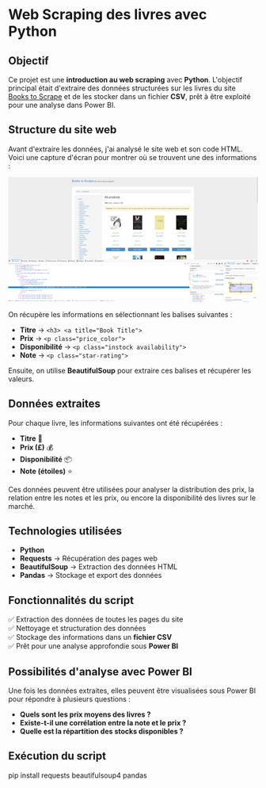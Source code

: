 #  Web Scraping des livres avec Python  

##  Objectif  
Ce projet est une **introduction au web scraping** avec **Python**. L'objectif principal était d'extraire des données structurées sur les livres du site [Books to Scrape](http://books.toscrape.com/) et de les stocker dans un fichier **CSV**, prêt à être exploité pour une analyse dans Power BI. 

##  Structure du site web  

Avant d'extraire les données, j'ai analysé le site web et son code HTML. Voici une capture d'écran pour montrer où se trouvent une des informations :  

![Structure du site](https://github.com/sbocquetpro/Web-Scraping/blob/main/Scraping%20Screenshot.png) 

On récupère les informations en sélectionnant les balises suivantes :  
- **Titre** → `<h3> <a title="Book Title">`  
- **Prix** → `<p class="price_color">`  
- **Disponibilité** → `<p class="instock availability">`  
- **Note** → `<p class="star-rating">`  

Ensuite, on utilise **BeautifulSoup** pour extraire ces balises et récupérer les valeurs.  


##  Données extraites  
Pour chaque livre, les informations suivantes ont été récupérées :  
- **Titre** 📖  
- **Prix (£)** 💰  
- **Disponibilité** 📦  
- **Note (étoiles)** ⭐  

Ces données peuvent être utilisées pour analyser la distribution des prix, la relation entre les notes et les prix, ou encore la disponibilité des livres sur le marché.  

##  Technologies utilisées  
- **Python** 
- **Requests** → Récupération des pages web  
- **BeautifulSoup** → Extraction des données HTML  
- **Pandas** → Stockage et export des données  

##  Fonctionnalités du script  
✅ Extraction des données de toutes les pages du site  
✅ Nettoyage et structuration des données  
✅ Stockage des informations dans un **fichier CSV**  
✅ Prêt pour une analyse approfondie sous **Power BI**  

## Possibilités d'analyse avec Power BI  
Une fois les données extraites, elles peuvent être visualisées sous Power BI pour répondre à plusieurs questions :  
- **Quels sont les prix moyens des livres ?**  
- **Existe-t-il une corrélation entre la note et le prix ?**   
- **Quelle est la répartition des stocks disponibles ?**   

##  Exécution du script  

pip install requests beautifulsoup4 pandas
